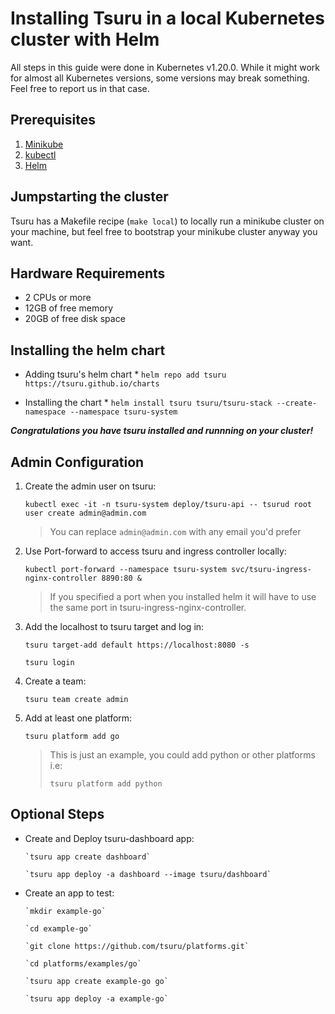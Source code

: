 # Installing Tsuru in a local Kubernetes cluster with Helm

All steps in this guide were done in Kubernetes v1.20.0. While it might work for almost all Kubernetes versions, some versions may break something. Feel free to report us in that case.

## Prerequisites

1. [Minikube](https://minikube.sigs.k8s.io/docs/start/)
2. [kubectl](https://kubernetes.io/docs/tasks/tools/)
3. [Helm](https://helm.sh/docs/intro/install/)

## Jumpstarting the cluster

Tsuru has a Makefile recipe (`make local`) to locally run a minikube cluster on your machine, but feel free to bootstrap your minikube cluster anyway you want.

## Hardware Requirements

* 2 CPUs or more
* 12GB of free memory
* 20GB of free disk space

## Installing the helm chart

* Adding tsuru's helm chart
      * `helm repo add tsuru https://tsuru.github.io/charts`  

* Installing the chart
      * `helm install tsuru tsuru/tsuru-stack --create-namespace --namespace tsuru-system`

**_Congratulations you have tsuru installed and runnning on your cluster!_**

## Admin Configuration

1. Create the admin user on tsuru:

      `kubectl exec -it -n tsuru-system deploy/tsuru-api -- tsurud root user create admin@admin.com`

      > You can replace `admin@admin.com` with any email you'd prefer

2. Use Port-forward to access tsuru and ingress controller locally:

    ```kubectl port-forward --namespace tsuru-system svc/tsuru-api 8080:80 &
    kubectl port-forward --namespace tsuru-system svc/tsuru-ingress-nginx-controller 8890:80 &
   ```

      > If you specified a port when you installed helm it will have to use the same port in tsuru-ingress-nginx-controller.

3. Add the localhost to tsuru target and log in:

      `tsuru target-add default https://localhost:8080 -s`

      `tsuru login`

4. Create a team:

      `tsuru team create admin`

5. Add at least one platform:

      `tsuru platform add go`

      > This is just an example, you could add python or other platforms i.e:
      >
      > `tsuru platform add python`

## Optional Steps

* Create and Deploy tsuru-dashboard app:

      `tsuru app create dashboard`

      `tsuru app deploy -a dashboard --image tsuru/dashboard`

* Create an app to test:

      `mkdir example-go`
   
      `cd example-go`

      `git clone https://github.com/tsuru/platforms.git`

      `cd platforms/examples/go`

      `tsuru app create example-go go`

      `tsuru app deploy -a example-go`
